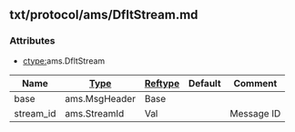 ## txt/protocol/ams/DfltStream.md


### Attributes
<a href="#attributes"></a>
* [ctype:](/txt/ssimdb/dmmeta/ctype.md)ams.DfltStream

|Name|[Type](/txt/ssimdb/dmmeta/ctype.md)|[Reftype](/txt/ssimdb/dmmeta/reftype.md)|Default|Comment|
|---|---|---|---|---|
|base|ams.MsgHeader|Base|
|stream_id|ams.StreamId|Val||Message ID|

